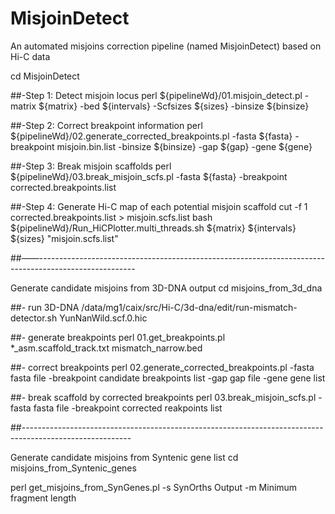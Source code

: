 # MisjoinDetect 
An automated misjoins correction pipeline (named MisjoinDetect) based on Hi-C data

cd MisjoinDetect

##-Step 1: Detect misjoin locus
perl  ${pipelineWd}/01.misjoin_detect.pl  -matrix ${matrix} -bed ${intervals} -Scfsizes ${sizes} -binsize ${binsize}

##-Step 2: Correct breakpoint information
perl ${pipelineWd}/02.generate_corrected_breakpoints.pl -fasta ${fasta}  -breakpoint misjoin.bin.list -binsize ${binsize}  -gap ${gap}  -gene  ${gene}

##-Step 3: Break misjoin scaffolds
perl ${pipelineWd}/03.break_misjoin_scfs.pl  -fasta  ${fasta}  -breakpoint  corrected.breakpoints.list

##-Step 4: Generate Hi-C map of each potential misjoin scaffold
cut -f 1 corrected.breakpoints.list > misjoin.scfs.list
bash ${pipelineWd}/Run_HiCPlotter.multi_threads.sh  ${matrix} ${intervals} ${sizes} "misjoin.scfs.list"


##——------------------------------------------------------------------------------------------------------

Generate candidate misjoins from 3D-DNA output
cd misjoins_from_3d_dna

##- run 3D-DNA
/data/mg1/caix/src/Hi-C/3d-dna/edit/run-mismatch-detector.sh  YunNanWild.scf.0.hic  

##- generate breakpoints 
perl  01.get_breakpoints.pl  *_asm.scaffold_track.txt  mismatch_narrow.bed

##- correct breakpoints
perl  02.generate_corrected_breakpoints.pl -fasta  fasta file  -breakpoint  candidate breakpoints list  -gap gap file  -gene  gene list  

##- break scaffold by corrected breakpoints
perl  03.break_misjoin_scfs.pl   -fasta   fasta file   -breakpoint   corrected reakpoints list 

##---------------------------------------------------------------------------------------------------------

Generate candidate misjoins from Syntenic gene list
 cd misjoins_from_Syntenic_genes
 
 perl  get_misjoins_from_SynGenes.pl -s SynOrths Output   -m Minimum fragment length
